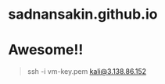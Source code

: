 # sadnansakin.github.io
<html>
  <title>Sadnan Sakin</title>
  <body>
    <h1> <b> Awesome!! </b> </h1>
  
  > ssh -i vm-key.pem kali@3.138.86.152
  </body>
</html>

